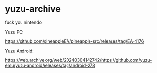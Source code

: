 # yuzu-archive
fuck you nintendo

Yuzu PC:

https://github.com/pineappleEA/pineapple-src/releases/tag/EA-4176

Yuzu Android:

https://web.archive.org/web/20240304142742/https://github.com/yuzu-emu/yuzu-android/releases/tag/android-278 

